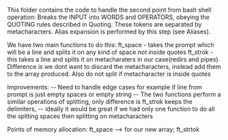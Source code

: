 This folder contains the code to handle the second point from bash shell operation:
Breaks the INPUT into WORDS and OPERATORS, obeying the QUOTING rules described in Quoting. These tokens are separated by metacharacters. Alias expansion is performed by this step (see Aliases).

We have two main functions to do this:
ft_space - takes the prompt which will be a line and splits it on any kind of space not inside quotes
ft_strok - this takes a line and splits it on metacharaters in our case(redirs and pipes). Difference is 
we dont want to discard the metacharacters, instead add them to the array produced. Also do not split if metacharacter is inside quotes

Improvements:
-- Need to handle edge cases for example if line from prompt is just empty spaces or empty string
-- The two functions perform a similar operations of splitting, only difference is ft_strok keeps the delimiters,
-- ideally it would be great if we had only one function to do all the spliting spaces then splitting on metacharacters



Points of memory allocation:
ft_space --> for our new array;
ft_strtok

